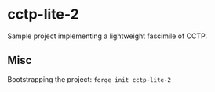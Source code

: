 # cctp-lite-2

Sample project implementing a lightweight fascimile of CCTP.

## Misc

Bootstrapping the project: `forge init cctp-lite-2`


